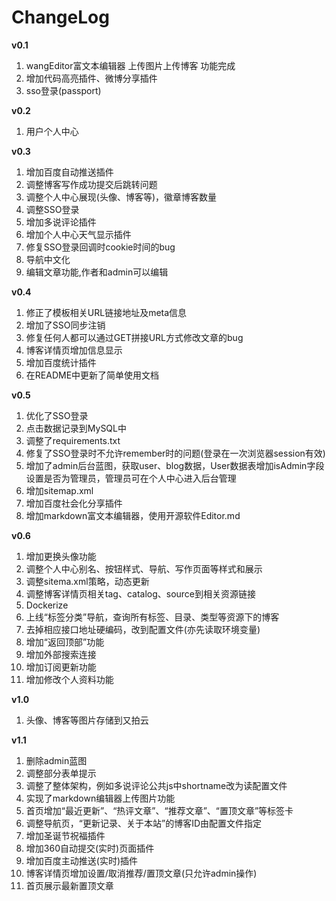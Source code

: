 # ChangeLog

**v0.1**
1. wangEditor富文本编辑器 上传图片上传博客 功能完成
2. 增加代码高亮插件、微博分享插件
3. sso登录(passport)

**v0.2**
1. 用户个人中心

**v0.3**
1. 增加百度自动推送插件
2. 调整博客写作成功提交后跳转问题
3. 调整个人中心展现(头像、博客等)，徽章博客数量
4. 调整SSO登录
5. 增加多说评论插件
6. 增加个人中心天气显示插件
7. 修复SSO登录回调时cookie时间的bug
8. 导航中文化
9. 编辑文章功能,作者和admin可以编辑

**v0.4**
1. 修正了模板相关URL链接地址及meta信息
2. 增加了SSO同步注销
3. 修复任何人都可以通过GET拼接URL方式修改文章的bug
4. 博客详情页增加信息显示
5. 增加百度统计插件
6. 在README中更新了简单使用文档

**v0.5**
1. 优化了SSO登录
2. 点击数据记录到MySQL中
3. 调整了requirements.txt
4. 修复了SSO登录时不允许remember时的问题(登录在一次浏览器session有效)
5. 增加了admin后台蓝图，获取user、blog数据，User数据表增加isAdmin字段设置是否为管理员，管理员可在个人中心进入后台管理
6. 增加sitemap.xml
7. 增加百度社会化分享插件
8. 增加markdown富文本编辑器，使用开源软件Editor.md

**v0.6**
1. 增加更换头像功能
2. 调整个人中心别名、按钮样式、导航、写作页面等样式和展示
3. 调整sitema.xml策略，动态更新
4. 调整博客详情页相关tag、catalog、source到相关资源链接
5. Dockerize
6. 上线“标签分类”导航，查询所有标签、目录、类型等资源下的博客
7. 去掉相应接口地址硬编码，改到配置文件(亦先读取环境变量)
8. 增加“返回顶部”功能
9. 增加外部搜索连接
10. 增加订阅更新功能
11. 增加修改个人资料功能

**v1.0**
1. 头像、博客等图片存储到又拍云

**v1.1**
1. 删除admin蓝图
2. 调整部分表单提示
3. 调整了整体架构，例如多说评论公共js中shortname改为读配置文件
4. 实现了markdown编辑器上传图片功能
6. 首页增加“最近更新”、“热评文章”、“推荐文章”、“置顶文章”等标签卡
7. 调整导航页，“更新记录、关于本站”的博客ID由配置文件指定
8. 增加圣诞节祝福插件
9. 增加360自动提交(实时)页面插件
10. 增加百度主动推送(实时)插件
11. 博客详情页增加设置/取消推荐/置顶文章(只允许admin操作)
12. 首页展示最新置顶文章
